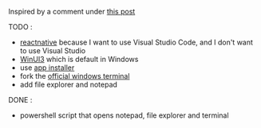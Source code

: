 Inspired by a comment under [this post](https://x.com/unlikelydoorway/status/1857423151363154224)

TODO : 
- [reactnative](https://microsoft.github.io/react-native-windows/docs/getting-started) because I want to use Visual Studio Code, and I don't want to use Visual Studio
- [WinUI3](https://learn.microsoft.com/en-us/windows/apps/winui/winui3/create-your-first-winui3-app) which is default in Windows
- use [app installer](https://learn.microsoft.com/en-us/windows/msix/app-installer/install-update-app-installer)
- fork the [official windows terminal](https://github.com/microsoft/terminal)
- add file explorer and notepad

DONE :
- powershell script that opens notepad, file explorer and terminal

